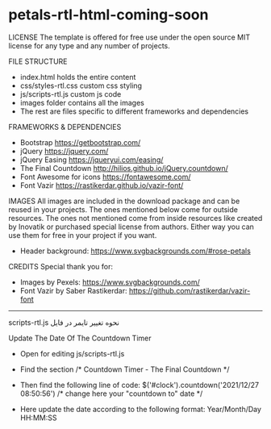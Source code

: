 # petals-rtl-html-coming-soon
LICENSE
The template is offered for free use under the open source MIT license for any type and any number of projects.


FILE STRUCTURE
- index.html holds the entire content
- css/styles-rtl.css custom css styling
- js/scripts-rtl.js custom js code
- images folder contains all the images
- The rest are files specific to different frameworks and dependencies


FRAMEWORKS & DEPENDENCIES
- Bootstrap https://getbootstrap.com/
- jQuery https://jquery.com/ 
- jQuery Easing https://jqueryui.com/easing/
- The Final Countdown http://hilios.github.io/jQuery.countdown/
- Font Awesome for icons https://fontawesome.com/
- Font Vazir https://rastikerdar.github.io/vazir-font/


IMAGES
All images are included in the download package and can be reused in your projects. The ones mentioned below come for outside resources. The ones not mentioned come from inside resources like created by Inovatik or purchased special license from authors. Either way you can use them for free in your project if you want.
- Header background: https://www.svgbackgrounds.com/#rose-petals 


CREDITS
Special thank you for:
- Images by Pexels: https://www.svgbackgrounds.com/
- Font Vazir by Saber Rastikerdar: https://github.com/rastikerdar/vazir-font


-----------------------------------------------------

scripts-rtl.js نحوه تغییر تایمر در فایل 


Update The Date Of The Countdown Timer
- Open for editing js/scripts-rtl.js
- Find the section /* Countdown Timer - The Final Countdown */
- Then find the following line of code:
$('#clock').countdown('2021/12/27 08:50:56') /* change here your "countdown to" date */

- Here update the date according to the following format: Year/Month/Day HH:MM:SS 
